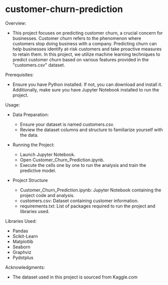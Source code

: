 # customer-churn-prediction

Overview:
- This project focuses on predicting customer churn, a crucial concern for businesses. Customer churn refers to the phenomenon where customers stop doing business with a       company. Predicting churn can help businesses identify at-risk customers and take proactive measures to retain them. In this project, we utilize machine learning             techniques to predict customer churn based on various features provided in the "customers.csv" dataset.

Prerequisites:
- Ensure you have Python installed. If not, you can download and install it. Additionally, make sure you have Jupyter Notebook installed to run the project.

Usage:
- Data Preparation:
    - Ensure your dataset is named customers.csv.
    - Review the dataset columns and structure to familiarize yourself with the data.

- Running the Project:
    - Launch Jupyter Notebook.
    - Open Customer_Churn_Prediction.ipynb.
    - Execute the cells one by one to run the analysis and train the predictive model.

- Project Structure
    - Customer_Churn_Prediction.ipynb: Jupyter Notebook containing the project code and analysis.
    - customers.csv: Dataset containing customer information.
    - requirements.txt: List of packages required to run the project and libraries used.

Libraries Used:
- Pandas
- Scikit-Learn
- Matplotlib
- Seaborn
- Graphviz
- Pydotplus

Acknowledgments:
- The dataset used in this project is sourced from Kaggle.com
